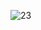 ![23](https://github.com/rahafnasad/MVC_CRUD_Department/assets/135382124/a93e898e-dbf1-42d3-b6cb-67555021b44a)
